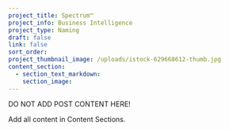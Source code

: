 ```yaml
---
project_title: Spectrum™
project_info: Business Intelligence
project_type: Naming
draft: false
link: false
sort_order:
project_thumbnail_image: /uploads/istock-629668612-thumb.jpg
content_section:
  - section_text_markdown:
    section_image:
---
```



DO NOT ADD POST CONTENT HERE!

Add all content in Content Sections.